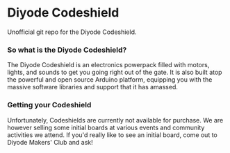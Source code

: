 Diyode Codeshield
=================
Unofficial git repo for the Diyode Codeshield.

### So what is the Diyode Codeshield?
The Diyode Codeshield is an electronics powerpack filled with motors, lights, and sounds to get you going right out of the gate. It is also built atop the powerful and open source Arduino platform, equipping you with the massive software libraries and support that it has amassed.

### Getting your Codeshield
Unfortunately, Codeshields are currently not available for purchase. We are however selling some initial boards at various events and community activities we attend. If you'd really like to see an initial board, come out to Diyode Makers' Club and ask!